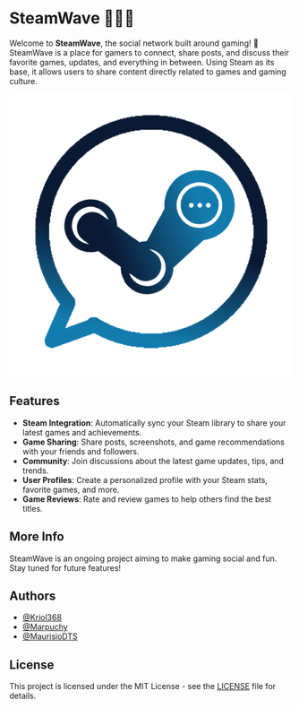 # SteamWave 🌊🌊🌊

Welcome to **SteamWave**, the social network built around gaming! 🚀  
SteamWave is a place for gamers to connect, share posts, and discuss their favorite games, updates, and everything in between. Using Steam as its base, it allows users to share content directly related to games and gaming culture.

![Logo](https://raw.githubusercontent.com/Kriol368/SteamWave/refs/heads/readememd/sketches/logo.png)

## Features

- **Steam Integration**: Automatically sync your Steam library to share your latest games and achievements.
- **Game Sharing**: Share posts, screenshots, and game recommendations with your friends and followers.
- **Community**: Join discussions about the latest game updates, tips, and trends.
- **User Profiles**: Create a personalized profile with your Steam stats, favorite games, and more.
- **Game Reviews**: Rate and review games to help others find the best titles.


## More Info

SteamWave is an ongoing project aiming to make gaming social and fun. Stay tuned for future features!

## Authors

- [@Kriol368](https://www.github.com/Kriol368)
- [@Marpuchy](https://www.github.com/Marpuchy)
- [@MaurisioDTS](https://www.github.com/MaurisioDTS)

## License

This project is licensed under the MIT License - see the [LICENSE](LICENSE) file for details.


